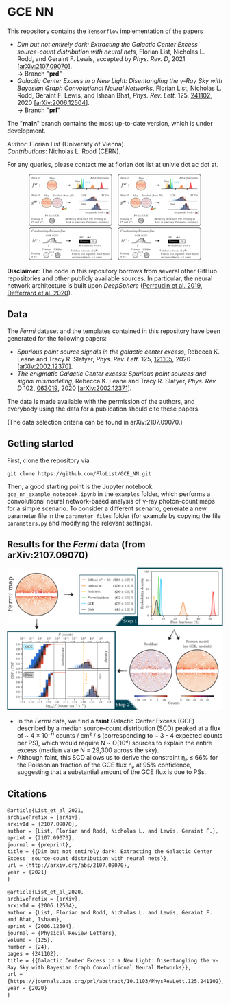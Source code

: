 
# GCE NN
This repository contains the `Tensorflow` implementation of the papers
* *Dim but not entirely dark: Extracting the Galactic Center Excess' source-count distribution with neural nets*, Florian List, Nicholas L. Rodd, and Geraint F. Lewis,  accepted by *Phys. Rev. D*, 2021 [[arXiv:2107.09070](https://arxiv.org/abs/2107.09070)]. <br>
 **→** Branch "**prd**"  
* *Galactic Center Excess in a New Light: Disentangling the γ-Ray Sky with Bayesian Graph Convolutional Neural Networks*, Florian List, Nicholas L. Rodd, Geraint F. Lewis, and Ishaan Bhat, *Phys. Rev. Lett.* 125, [241102](https://journals.aps.org/prl/abstract/10.1103/PhysRevLett.125.241102), 2020 [[arXiv:2006.12504](https://arxiv.org/abs/2006.12504)]. <br>
 **→** Branch "**prl**"  

The "**main**" branch contains the most up-to-date version, which is under development.

*Author*: Florian List (University of Vienna). <br>
*Contributions*: Nicholas L. Rodd (CERN).
   
For any queries, please contact me at florian dot list at univie dot ac dot at.

<p align="center">
<img src="https://github.com/FloList/GCE_NN/blob/main/pngs/nn_sketch.png" height="200"/>
&ensp;
<img src="https://github.com/FloList/GCE_NN/blob/prl/pngs/NN_sketch.png" height="200"/>
<p/>

**Disclaimer**:
The code in this repository borrows from several other GitHub repositories and other publicly available sources.
In particular, the neural network architecture is built upon *DeepSphere* ([Perraudin et al. 2019](http://arxiv.org/abs/1810.12186), [Defferrard et al. 2020](https://openreview.net/pdf?id=B1e3OlStPB)).

## Data
The *Fermi* dataset and the templates contained in this repository have been generated for the following papers:
* *Spurious point source signals in the galactic center excess*, Rebecca K. Leane and Tracy R. Slatyer, *Phys. Rev. Lett.* 125, [121105](https://link.aps.org/doi/10.1103/PhysRevLett.125.121105), 2020
[[arXiv:2002.12370](http://arxiv.org/abs/2002.12370)].
* *The enigmatic Galactic Center excess: Spurious point sources and signal mismodeling*, Rebecca K. Leane and Tracy R. Slatyer, *Phys. Rev. D* 102, [063019](https://link.aps.org/doi/10.1103/PhysRevD.102.063019), 2020 [[arXiv:2002.12371](http://arxiv.org/abs/2002.12371)].
 
The data is made available with the permission of the authors, and everybody using the data for a publication should cite these papers.

(The data selection criteria can be found in arXiv:2107.09070.)

## Getting started
First, clone the repository via
````
git clone https://github.com/FloList/GCE_NN.git
````
Then, a good starting point is the Jupyter notebook ```gce_nn_example_notebook.ipynb``` in the ```examples``` folder, which performs a convolutional neural network-based analysis of γ-ray photon-count maps for a simple scenario. To consider a different scenario, generate a new parameter file in the ```parameter_files``` folder (for example by copying the file ```parameters.py``` and modifying the relevant settings). 

## Results for the *Fermi* data (from arXiv:2107.09070)
<p align="center">
<img src="https://github.com/FloList/GCE_NN/blob/main/pngs/fermi_plot.png" width="600"/>
<p/>

* In the *Fermi* data, we find a **faint** Galactic Center Excess (GCE) described by a median source-count distribution (SCD) peaked at a flux of ~ 4 × 10⁻¹¹ counts / cm² / s (corresponding to ~ 3 - 4 expected counts per PS), which would require N ~ O(10⁴) sources to explain the entire excess (median value N = 29,300 across the sky). 
* Although faint, this SCD allows us to derive the constraint ηₚ ≤ 66% for the Poissonian fraction of the GCE flux ηₚ at 95% confidence, suggesting that a substantial amount of the GCE flux is due to PSs.

## Citations
```
@article{List_et_al_2021,
archivePrefix = {arXiv},
arxivId = {2107.09070},
author = {List, Florian and Rodd, Nicholas L. and Lewis, Geraint F.},
eprint = {2107.09070},
journal = {preprint},
title = {{Dim but not entirely dark: Extracting the Galactic Center Excess' source-count distribution with neural nets}},
url = {http://arxiv.org/abs/2107.09070},
year = {2021}
}
```

```
@article{List_et_al_2020,
archivePrefix = {arXiv},
arxivId = {2006.12504},
author = {List, Florian and Rodd, Nicholas L. and Lewis, Geraint F. and Bhat, Ishaan},
eprint = {2006.12504},
journal = {Physical Review Letters},
volume = {125},
number = {24},
pages = {241102},
title = {{Galactic Center Excess in a New Light: Disentangling the γ-Ray Sky with Bayesian Graph Convolutional Neural Networks}},
url = {https://journals.aps.org/prl/abstract/10.1103/PhysRevLett.125.241102},
year = {2020}
}
```